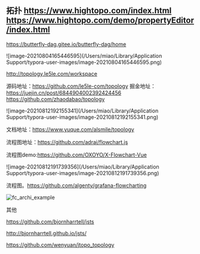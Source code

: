 <!-- flowChart文档 -->
拓扑
https://www.hightopo.com/index.html
https://www.hightopo.com/demo/propertyEditor/index.html
----

https://butterfly-dag.gitee.io/butterfly-dag/home


![image-20210804165446595](/Users/miao/Library/Application Support/typora-user-images/image-20210804165446595.png)



http://topology.le5le.com/workspace

源码地址：https://github.com/le5le-com/topology
掘金地址：https://juejin.cn/post/6844904002392424456
https://github.com/zhaodabao/topology

![image-20210812192155341](/Users/miao/Library/Application Support/typora-user-images/image-20210812192155341.png)

文档地址：https://www.yuque.com/alsmile/topology

流程图地址：https://github.com/adrai/flowchart.js

流程图demo:https://github.com/OXOYO/X-Flowchart-Vue

![image-20210812191739356](/Users/miao/Library/Application Support/typora-user-images/image-20210812191739356.png)

流程图。https://github.com/algenty/grafana-flowcharting



![fc_archi_example](/Users/miao/Desktop/学习之旅/vue-simple/src/packages/svg/flowChart/assets/imgs/fc_archi_example.png)









其他

https://github.com/bjornharrtell/jsts

http://bjornharrtell.github.io/jsts/




https://github.com/wenyuan/jtopo_topology
